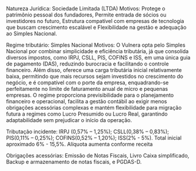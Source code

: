 Natureza Jurídica: Sociedade Limitada (LTDA)
Motivos: Protege o patrimônio pessoal dos fundadores, Permite entrada de sócios ou investidores no futuro, Estrutura compatível
com empresas de tecnologia que buscam crescimento escalável e Flexibilidade na gestão e adequação ao Simples Nacional.

Regime tributário: Simples Nacional 
Motivos: O Vulnera opta pelo Simples Nacional por combinar simplicidade e eficiência tributária, já que consolida diversos
impostos, como IRPJ, CSLL, PIS, COFINS e ISS, em uma única guia de pagamento (DAS), reduzindo burocracia e facilitando o controle
financeiro. Além disso, oferece uma carga tributária inicial relativamente baixa, permitindo que mais recursos sejam investidos no
crescimento do negócio, e é compatível com o porte da empresa, enquadrando-se perfeitamente no limite de faturamento anual de micro
e pequenas empresas. O regime proporciona previsibilidade para o planejamento financeiro e operacional, facilita a gestão contábil
ao exigir menos obrigações acessórias complexas e mantém flexibilidade para migração futura a regimes como Lucro Presumido ou Lucro Real,
garantindo adaptabilidade sem prejudicar o início da operação.

Tributação incidente:
IRPJ (0,57% – 1,25%);
CSLL(0,38% – 0,83%);
PIS(0,11% – 0,25%);
COFINS(0,52% – 1,20%);
ISS(2% - 5%).
Total inicial aproximado 6% - 15,5%.
Alíquota aumenta conforme receita

Obrigações acessórias: Emissão de Notas Fiscais, Livro Caixa simplificado, Backup e armazenamento de notas fiscais, e PGDAS-D.
